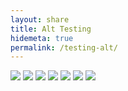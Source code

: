 ```yaml
---
layout: share
title: Alt Testing
hidemeta: true
permalink: /testing-alt/
---
```


![](../images/alt-01.jpg)
![](../images/alt-02.jpg)
![](../images/alt-03.jpg)
![](../images/alt-03.jpg)
![](../images/alt-03.jpg)
![](../images/alt-03.jpg)
![](../images/alt-04.jpg)

